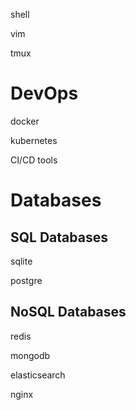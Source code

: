 shell

vim 

tmux


# DevOps

docker

kubernetes

CI/CD tools

# Databases

## SQL Databases

sqlite

postgre


## NoSQL Databases

redis 

mongodb

elasticsearch






nginx
